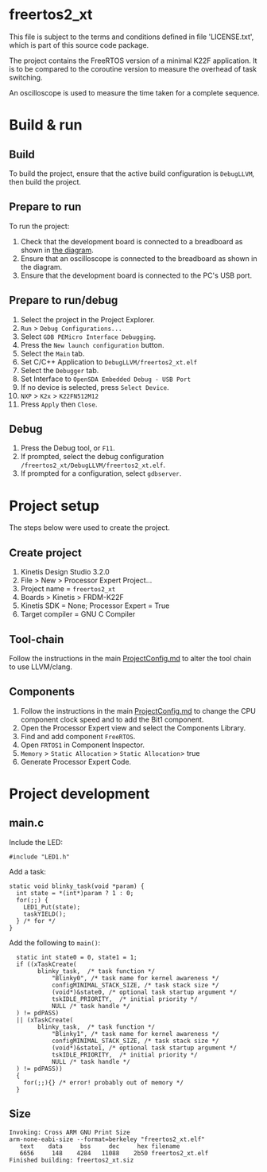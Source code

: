 # freertos2_xt

This file is subject to the terms and conditions defined in file 'LICENSE.txt', which is part of this source code package.

The project contains the FreeRTOS version of a minimal K22F application. 
It is to be compared to the coroutine version to measure the overhead of task switching.

An oscilloscope is used to measure the time taken for a complete sequence.

# Build & run

## Build

To build the project, ensure that the active build configuration is `DebugLLVM`, then build the project.

## Prepare to run

To run the project:

1. Check that the development board is connected to a breadboard as shown in [the diagram](../coro_min_test_bb.png).
1. Ensure that an oscilloscope is connected to the breadboard as shown in the diagram.
1. Ensure that the development board is connected to the PC's USB port.

## Prepare to run/debug

1. Select the project in the Project Explorer.
1. `Run` > `Debug Configurations...`
1. Select `GDB PEMicro Interface Debugging`.
1. Press the `New launch configuration` button.
1. Select the `Main` tab.
1. Set C/C++ Application to `DebugLLVM/freertos2_xt.elf`
1. Select the `Debugger` tab.
1. Set Interface to `OpenSDA Embedded Debug - USB Port`
1. If no device is selected, press `Select Device`.
1. `NXP` > `K2x` > `K22FN512M12`
1. Press `Apply` then `Close`. 

## Debug

1. Press the Debug tool, or `F11`.
1. If prompted, select the debug configuration `/freertos2_xt/DebugLLVM/freertos2_xt.elf`.
1. If prompted for a configuration, select `gdbserver`.

# Project setup

The steps below were used to create the project.

## Create project

1. Kinetis Design Studio 3.2.0
1. File > New > Processor Expert Project...
1. Project name = `freertos2_xt`
1. Boards > Kinetis > FRDM-K22F
1. Kinetis SDK = None; Processor Expert = True
1. Target compiler = GNU C Compiler

## Tool-chain

Follow the instructions in the main [ProjectConfig.md](../ProjectConfig.md) to alter the tool chain to use LLVM/clang.

## Components

1. Follow the instructions in the main [ProjectConfig.md](../ProjectConfig.md) to change the CPU component clock speed and to add the Bit1 component.
1.  Open the Processor Expert view and select the Components Library.
1. Find and add component `FreeRTOS`.
1. Open `FRTOS1` in Component Inspector.
1. `Memory` > `Static Allocation` > `Static Allocation`> true
1. Generate Processor Expert Code.

# Project development

## main.c
Include the LED:

```
#include "LED1.h"
```

Add a task:
```
static void blinky_task(void *param) {
  int state = *(int*)param ? 1 : 0;
  for(;;) {
  	LED1_Put(state);
  	taskYIELD();
  } /* for */
}

```

Add the following to `main()`:

```
  static int state0 = 0, state1 = 1;
  if ((xTaskCreate(
  		blinky_task,  /* task function */
			"Blinky0", /* task name for kernel awareness */
			configMINIMAL_STACK_SIZE, /* task stack size */
			(void*)&state0, /* optional task startup argument */
			tskIDLE_PRIORITY,  /* initial priority */
			NULL /* task handle */
  ) != pdPASS)
  || (xTaskCreate(
  		blinky_task,  /* task function */
			"Blinky1", /* task name for kernel awareness */
			configMINIMAL_STACK_SIZE, /* task stack size */
			(void*)&state1, /* optional task startup argument */
			tskIDLE_PRIORITY,  /* initial priority */
			NULL /* task handle */
  ) != pdPASS))
  {
  	for(;;){} /* error! probably out of memory */
  }
```


## Size

```
Invoking: Cross ARM GNU Print Size
arm-none-eabi-size --format=berkeley "freertos2_xt.elf"
   text	   data	    bss	    dec	    hex	filename
   6656	    148	   4284	  11088	   2b50	freertos2_xt.elf
Finished building: freertos2_xt.siz
```

